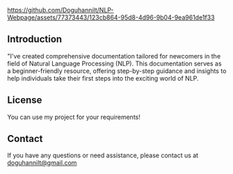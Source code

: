 

https://github.com/Doguhannilt/NLP-Webpage/assets/77373443/123cb864-95d8-4d96-9b04-9ea961de1f33

## Introduction
"I've created comprehensive documentation tailored for newcomers in the field of Natural Language Processing (NLP). This documentation serves as a beginner-friendly resource, offering step-by-step guidance and insights to help individuals take their first steps into the exciting world of NLP.

## License

You can use my project for your requirements!

## Contact

If you have any questions or need assistance, please contact us at doguhannilt@gmail.com
